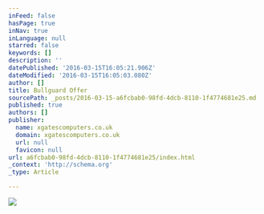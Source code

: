 ```yaml
---
inFeed: false
hasPage: true
inNav: true
inLanguage: null
starred: false
keywords: []
description: ''
datePublished: '2016-03-15T16:05:21.906Z'
dateModified: '2016-03-15T16:05:03.080Z'
author: []
title: Bullguard Offer
sourcePath: _posts/2016-03-15-a6fcbab0-98fd-4dcb-8110-1f4774681e25.md
published: true
authors: []
publisher:
  name: xgatescomputers.co.uk
  domain: xgatescomputers.co.uk
  url: null
  favicon: null
url: a6fcbab0-98fd-4dcb-8110-1f4774681e25/index.html
_context: 'http://schema.org'
_type: Article

---
```

![](http://xgatescomputers.co.uk/images/banners/bullguard%2040.jpg)